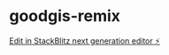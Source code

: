 # goodgis-remix

[Edit in StackBlitz next generation editor ⚡️](https://stackblitz.com/~/github.com/r00t-bear-flOa1/goodgis-remix)